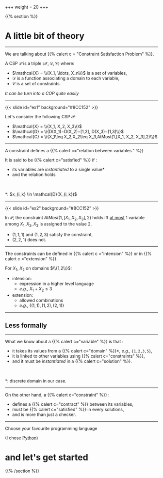 +++
weight = 20
+++

{{% section %}}

# A little bit of theory

---

We are talking about {{% calert c = "Constraint Satisfaction Problem" %}}.

A CSP $\mathcal{P}$ is a triple $\left<\mathcal{X},\mathcal{D},\mathcal{C}\right>$
where:
- $\mathcal{X} = \\{X_1, \ldots, X_n\\}$ is a set of variables,
- $\mathcal{D}$ is a function associating a domain to each variable,
- $\mathcal{C}$ is a set of constraints.

_It can be turn into a COP quite easily_

---

{{< slide id="ex1" background="#8CC152" >}}

Let's consider the following CSP $\mathcal{P}$:
- $\mathcal{X} = \\{X_1, X_2, X_3\\}$
- $\mathcal{D} = \\{D(X_1)=D(X_2)=[1,2], D(X_3)=[1,3]\\}$
- $\mathcal{C} = \\{X_1\leq X_2,X_2\leq X_3,AtMost(1,[X_1, X_2, X_3],2)\\}$

---

A constraint defines a {{% calert c="relation between variables." %}}

It is said to be {{% calert c="satisfied" %}} if :
- its variables are _instantiated_ to a single value*
- and the relation holds 

</br>
</br>
*: $x_{i_k} \in \mathcal{D}(X_{i_k})$

---

{{< slide id="ex2" background="#8CC152" >}}

In $\mathcal{P}$, the constraint $AtMost(1,[X_1, X_2, X_3],2)$ holds iff <u>at most</u> 1 variable among $X_1, X_2, X_3$ is assigned to the value 2.

- $(1,1,1)$ and $(1,2,3)$ satisfy the constraint,
- $(2,2,1)$ does not. 

---

The constraints can be defined in {{% calert c ="intension" %}} or in {{% calert c ="extension" %}}.

For $X_1$, $X_2$ on domains $\\{1,2\\}$:
- intension: 
	- expression in a higher level language
	- _e.g._, $X_1+X_2\le3$
- extension: 
	- allowed combinations
	- _e.g._, $\{(1,1),(1,2),(2,1)\}$

---

## Less formally
---

What we know about a {{% calert c="variable" %}} is that :
- it takes its values from a {{% calert c="domain" %}}*, _e.g._, `{1,2,3,5}`, 
- it is linked to other variables using {{% calert c="constraints" %}}, 
- and it must be _instantiated_ in a {{% calert c="solution" %}}.

</br>
</br>
*: discrete domain in our case.

---

On the other hand, a {{% calert c="constraint" %}} :
- defines a {{% calert c="contract" %}} between its variables,
- must be {{% calert c="satisfied" %}} in every solutions,
- and is more than just a checker.

---

Choose your favourite programming language 

(I chose [Python](https://www.python.org/))

# and let's get started

{{% /section %}}